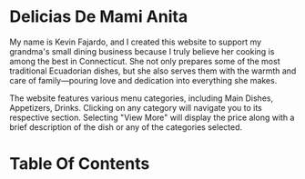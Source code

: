 # Delicias De Mami Anita

My name is Kevin Fajardo, and I created this website to support my grandma's small dining business because I truly believe her cooking is among the best in Connecticut. She not only prepares some of the most traditional Ecuadorian dishes, but she also serves them with the warmth and care of family—pouring love and dedication into everything she makes.

The website features various menu categories, including Main Dishes, Appetizers, Drinks. Clicking on any category will navigate you to its respective section. Selecting "View More" will display the price along with a brief description of the dish or any of the categories selected. 

# Table Of Contents
